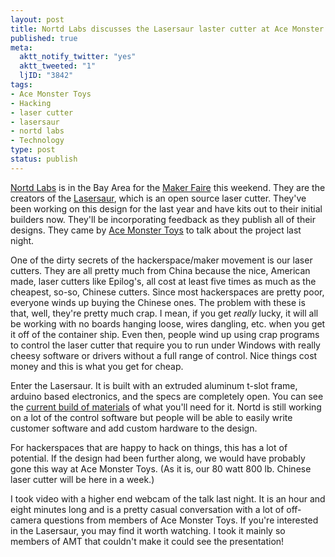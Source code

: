 ```yaml
--- 
layout: post
title: Nortd Labs discusses the Lasersaur laster cutter at Ace Monster Toys
published: true
meta: 
  aktt_notify_twitter: "yes"
  aktt_tweeted: "1"
  ljID: "3842"
tags: 
- Ace Monster Toys
- Hacking
- laser cutter
- lasersaur
- nortd labs
- Technology
type: post
status: publish
---
```

<a href="http://www.nortd.com">Nortd Labs</a> is in the Bay Area for the <a href="http://makerfaire.com/">Maker Faire</a> this weekend. They are the creators of the <a href="http://labs.nortd.com/lasersaur/">Lasersaur</a>, which is an open source laser cutter. They've been working on this design for the last year and have kits out to their initial builders now. They'll be incorporating feedback as they publish all of their designs. They came by <a href="http://www.acemonstertoys.org">Ace Monster Toys</a> to talk about the project last night.

One of the dirty secrets of the hackerspace/maker movement is our laser cutters. They are all pretty much from China because the nice, American made, laser cutters like Epilog's, all cost at least five times as much as the cheapest, so-so, Chinese cutters. Since most hackerspaces are pretty poor, everyone winds up buying the Chinese ones. The problem with these is that, well, they're pretty much crap. I mean, if you get <em>really</em> lucky, it will all be working with no boards hanging loose, wires dangling, etc. when you get it off of the container ship. Even then, people wind up using crap programs to control the laser cutter that require you to run under Windows with really cheesy software or drivers without a full range of control. Nice things cost money and this is what you get for cheap.

Enter the Lasersaur. It is built with an extruded aluminum t-slot frame, arduino based electronics, and the specs are completely open. You can see the <a href="http://labs.nortd.com/lasersaur/bom">current build of materials</a> of what you'll need for it. Nortd is still working on a lot of the control software but people will be able to easily write customer software and add custom hardware to the design. 

For hackerspaces that are happy to hack on things, this has a lot of potential. If the design had been further along, we would have probably gone this way at Ace Monster Toys. (As it is, our 80 watt 800 lb. Chinese laser cutter will be here in a week.)

I took video with a higher end webcam of the talk last night. It is an hour and eight minutes long and is a pretty casual conversation with a lot of off-camera questions from members of Ace Monster Toys. If you're interested in the Lasersaur, you may find it worth watching. I took it mainly so members of AMT that couldn't make it could see the presentation!

<p style="text-align:center"><object width="500" height="375"><param name="allowfullscreen" value="true" /><param name="allowscriptaccess" value="always" /><param name="movie" value="http://vimeo.com/moogaloop.swf?clip_id=24017668&amp;server=vimeo.com&amp;show_title=1&amp;show_byline=1&amp;show_portrait=1&amp;color=00adef&amp;fullscreen=1&amp;autoplay=0&amp;loop=0" /><embed src="http://vimeo.com/moogaloop.swf?clip_id=24017668&amp;server=vimeo.com&amp;show_title=1&amp;show_byline=1&amp;show_portrait=1&amp;color=00adef&amp;fullscreen=1&amp;autoplay=0&amp;loop=0" type="application/x-shockwave-flash" allowfullscreen="true" allowscriptaccess="always" width="500" height="375"></embed></object></p>
